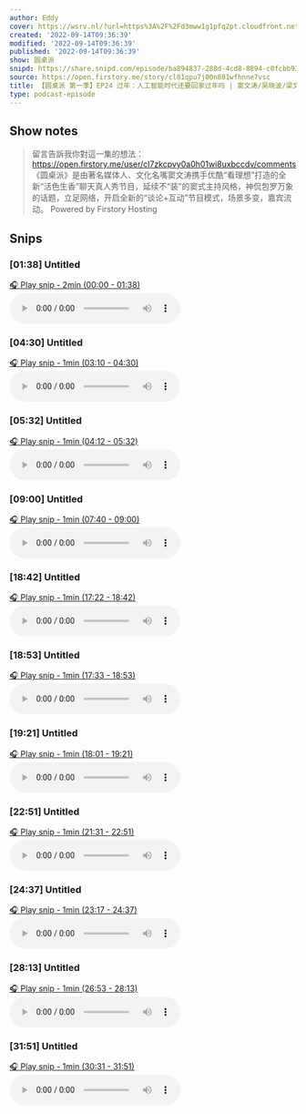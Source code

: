 ```yaml
---
author: Eddy
cover: https://wsrv.nl/?url=https%3A%2F%2Fd3mww1g1pfq2pt.cloudfront.net%2FAvatar%2Fcl7zkcpvy0a0h01wi8uxbccdv%2F1666234585141.jpg&w=200&h=200
created: '2022-09-14T09:36:39'
modified: '2022-09-14T09:36:39'
published: '2022-09-14T09:36:39'
show: 圆桌派
snipd: https://share.snipd.com/episode/ba894837-288d-4cd8-8894-c0fcbb93a451
source: https://open.firstory.me/story/cl81qpu7j00n801wfhnne7vsc
title: 【圆桌派 第一季】EP24 过年：人工智能时代还要回家过年吗 | 窦文涛/吴晓波/梁文道/蒋方舟 | 优酷纪实 YOUKU DOCUMENTARY
type: podcast-episode
---
```



## Show notes
> 留言告訴我你對這一集的想法：  https://open.firstory.me/user/cl7zkcpvy0a0h01wi8uxbccdv/comments   《圆桌派》是由著名媒体人、文化名嘴窦文涛携手优酷“看理想”打造的全新“活色生香”聊天真人秀节目，延续不“装”的窦式主持风格，神侃包罗万象的话题，立足网络，开启全新的“谈论+互动”节目模式，场景多变，嘉宾流动。
> Powered by  Firstory Hosting

## Snips
### [01:38] Untitled
[🎧 Play snip - 2min️ (00:00 - 01:38)](https://share.snipd.com/snip/d14e10c7-c788-487a-80d7-ab1536e0b911)
<audio controls> <source src="https://backend.endpoints.firstory-709db.cloud.goog/play.mp3?url=https%3A%2F%2Fd3mww1g1pfq2pt.cloudfront.net%2FRecord%2Fcl7zkcpvy0a0h01wi8uxbccdv%2Fcl81qpu7j00n901wfdo35b3vt.mp3%3Fv%3D1663167226518#t=00:00,01:38"> </audio>
### [04:30] Untitled
[🎧 Play snip - 1min️ (03:10 - 04:30)](https://share.snipd.com/snip/edb99b3b-0a79-4633-92c6-e0a93444a4db)
<audio controls> <source src="https://backend.endpoints.firstory-709db.cloud.goog/play.mp3?url=https%3A%2F%2Fd3mww1g1pfq2pt.cloudfront.net%2FRecord%2Fcl7zkcpvy0a0h01wi8uxbccdv%2Fcl81qpu7j00n901wfdo35b3vt.mp3%3Fv%3D1663167226518#t=03:10,04:30"> </audio>
### [05:32] Untitled
[🎧 Play snip - 1min️ (04:12 - 05:32)](https://share.snipd.com/snip/e7f43e06-7d21-4803-8791-38e333074a22)
<audio controls> <source src="https://backend.endpoints.firstory-709db.cloud.goog/play.mp3?url=https%3A%2F%2Fd3mww1g1pfq2pt.cloudfront.net%2FRecord%2Fcl7zkcpvy0a0h01wi8uxbccdv%2Fcl81qpu7j00n901wfdo35b3vt.mp3%3Fv%3D1663167226518#t=04:12,05:32"> </audio>
### [09:00] Untitled
[🎧 Play snip - 1min️ (07:40 - 09:00)](https://share.snipd.com/snip/3a9bcbfd-1027-4cdd-b68b-5794e126ad7a)
<audio controls> <source src="https://backend.endpoints.firstory-709db.cloud.goog/play.mp3?url=https%3A%2F%2Fd3mww1g1pfq2pt.cloudfront.net%2FRecord%2Fcl7zkcpvy0a0h01wi8uxbccdv%2Fcl81qpu7j00n901wfdo35b3vt.mp3%3Fv%3D1663167226518#t=07:40,09:00"> </audio>
### [18:42] Untitled
[🎧 Play snip - 1min️ (17:22 - 18:42)](https://share.snipd.com/snip/25665b57-7540-4828-8343-99e8d0f750f3)
<audio controls> <source src="https://backend.endpoints.firstory-709db.cloud.goog/play.mp3?url=https%3A%2F%2Fd3mww1g1pfq2pt.cloudfront.net%2FRecord%2Fcl7zkcpvy0a0h01wi8uxbccdv%2Fcl81qpu7j00n901wfdo35b3vt.mp3%3Fv%3D1663167226518#t=17:22,18:42"> </audio>
### [18:53] Untitled
[🎧 Play snip - 1min️ (17:33 - 18:53)](https://share.snipd.com/snip/2f18040a-4451-4c85-8711-fca976134c7e)
<audio controls> <source src="https://backend.endpoints.firstory-709db.cloud.goog/play.mp3?url=https%3A%2F%2Fd3mww1g1pfq2pt.cloudfront.net%2FRecord%2Fcl7zkcpvy0a0h01wi8uxbccdv%2Fcl81qpu7j00n901wfdo35b3vt.mp3%3Fv%3D1663167226518#t=17:33,18:53"> </audio>
### [19:21] Untitled
[🎧 Play snip - 1min️ (18:01 - 19:21)](https://share.snipd.com/snip/97c46a6c-c688-4c3e-a3b7-262bb975c95d)
<audio controls> <source src="https://backend.endpoints.firstory-709db.cloud.goog/play.mp3?url=https%3A%2F%2Fd3mww1g1pfq2pt.cloudfront.net%2FRecord%2Fcl7zkcpvy0a0h01wi8uxbccdv%2Fcl81qpu7j00n901wfdo35b3vt.mp3%3Fv%3D1663167226518#t=18:01,19:21"> </audio>
### [22:51] Untitled
[🎧 Play snip - 1min️ (21:31 - 22:51)](https://share.snipd.com/snip/f7f04d05-f547-4681-98d8-77877c218bae)
<audio controls> <source src="https://backend.endpoints.firstory-709db.cloud.goog/play.mp3?url=https%3A%2F%2Fd3mww1g1pfq2pt.cloudfront.net%2FRecord%2Fcl7zkcpvy0a0h01wi8uxbccdv%2Fcl81qpu7j00n901wfdo35b3vt.mp3%3Fv%3D1663167226518#t=21:31,22:51"> </audio>
### [24:37] Untitled
[🎧 Play snip - 1min️ (23:17 - 24:37)](https://share.snipd.com/snip/0c52342a-ba14-49a5-a44f-e92dce10ecb0)
<audio controls> <source src="https://backend.endpoints.firstory-709db.cloud.goog/play.mp3?url=https%3A%2F%2Fd3mww1g1pfq2pt.cloudfront.net%2FRecord%2Fcl7zkcpvy0a0h01wi8uxbccdv%2Fcl81qpu7j00n901wfdo35b3vt.mp3%3Fv%3D1663167226518#t=23:17,24:37"> </audio>
### [28:13] Untitled
[🎧 Play snip - 1min️ (26:53 - 28:13)](https://share.snipd.com/snip/18c92c37-155c-4079-b479-4fb61b334619)
<audio controls> <source src="https://backend.endpoints.firstory-709db.cloud.goog/play.mp3?url=https%3A%2F%2Fd3mww1g1pfq2pt.cloudfront.net%2FRecord%2Fcl7zkcpvy0a0h01wi8uxbccdv%2Fcl81qpu7j00n901wfdo35b3vt.mp3%3Fv%3D1663167226518#t=26:53,28:13"> </audio>
### [31:51] Untitled
[🎧 Play snip - 1min️ (30:31 - 31:51)](https://share.snipd.com/snip/d74951b0-713a-4b54-9ec5-225914723a35)
<audio controls> <source src="https://backend.endpoints.firstory-709db.cloud.goog/play.mp3?url=https%3A%2F%2Fd3mww1g1pfq2pt.cloudfront.net%2FRecord%2Fcl7zkcpvy0a0h01wi8uxbccdv%2Fcl81qpu7j00n901wfdo35b3vt.mp3%3Fv%3D1663167226518#t=30:31,31:51"> </audio>

